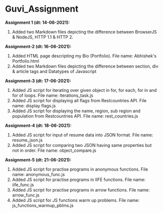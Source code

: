 # Guvi_Assignment

**Assignment 1 (dt: 14-06-2021):**
1. Added two Markdown files depicting the difference between BrowserJS & NodeJS, HTTP 1.1 & HTTP 2.


**Assignment-2 (dt: 16-06-2021):**
1. Added HTML page descripting my Bio (Portfolio). File name: Abhishek's Portfolio.html
2. Added two Markdown files depicting the difference between section, div & article tags and Datatypes of Javascript


**Assignment-3 (dt: 17-06-2021):**
1. Added JS script for iterating over given object in for, for each, for in and for of loops. File name: iterations_task.js
2. Added JS script for displaying all flags from Restcountries API. File name: display flags.js
3. Added JS script for displaying the name, region, sub region and population from Restcountries API. File name: rest_countries.js

**Assignment-4 (dt: 18-06-2021):**
1. Added JS script for input of resume data into JSON format. File name: resume_json.js
2. Added JS script for comparing two JSON having same properties but not in order. File name: object_compare.js

**Assignment-5 (dt: 21-06-2021):**
1. Added JS script for practise programs in anonymous functions. File name: anonymous_func.js
2. Added JS script for practise programs in IIFE functions. File name: iife_func.js
3. Added JS script for practise programs in arrow functions. File name: arrow_func.js
4. Added JS script for JS functions warm up problems. File name: js_functions_warmup_pblms.js
